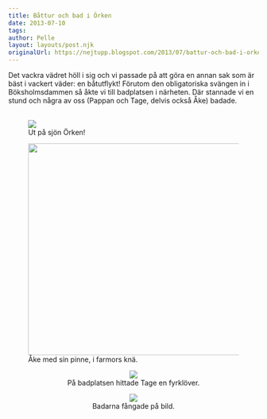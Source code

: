 ```yaml
---
title: Båttur och bad i Örken
date: 2013-07-10
tags: 	
author: Pelle
layout: layouts/post.njk
originalUrl: https://nejtupp.blogspot.com/2013/07/battur-och-bad-i-orken.html
---
```


Det vackra vädret höll i sig och vi passade på att göra en annan sak som är bäst i vackert väder: en båtutflykt! Förutom den obligatoriska svängen in i Böksholmsdammen så åkte vi till badplatsen i närheten. Där stannade vi en stund och några av oss (Pappan och Tage, delvis också Åke) badade.<br><br>

<figure>
	<img src="../../../../img/Pyrtet+-+ba%CC%8At+och+bad-PERK6507.jpg">
	<figcaption>Ut på sjön Örken!</figcaption>
</figure>

<figure>
	<img border="0" height="426" src="../../../../img/Pyrtet+-+ba%CC%8At+och+bad-PERK6546.jpg" style="margin-left: auto; margin-right: auto;">
	<figcaption>Åke med sin pinne, i farmors knä.</figcaption>
</figure><div class="separator" style="clear: both; text-align: center;"><img src="../../../../img/Pyrtet+-+ba%CC%8At+och+bad-PERK6548.jpg">
	<figcaption>På badplatsen hittade Tage en fyrklöver.</figcaption>
</figure>

<figure>
	<img src="../../../../img/Pyrtet+-+ba%CC%8At+och+bad-PERK6555.jpg">
	<figcaption>Badarna fångade på bild.</figcaption>
</figure><div class="separator" style="clear: both; text-align: center;"><br><br></div>
